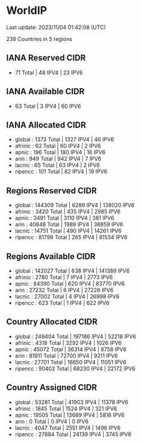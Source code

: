 # WorldIP

Last update: 2023/11/04 01:42:08 (UTC)

238 Countries in 5 regions

## IANA Reserved CIDR

- 71 Total | 48 IPV4 | 23 IPV6

## IANA Available CIDR

- 63 Total | 3 IPV4 | 60 IPV6

## IANA Allocated CIDR

- global : 1373 Total | 1327 IPV4 | 46 IPV6
- afrinic : 62 Total | 60 IPV4 | 2 IPV6
- apnic : 196 Total | 180 IPV4 | 16 IPV6
- arin : 949 Total | 942 IPV4 | 7 IPV6
- lacnic : 65 Total | 63 IPV4 | 2 IPV6
- ripencc : 101 Total | 82 IPV4 | 19 IPV6

## Regions Reserved CIDR

- global : 144309 Total | 6289 IPV4 | 138020 IPV6
- afrinic : 3420 Total | 435 IPV4 | 2985 IPV6
- apnic : 3491 Total | 3110 IPV4 | 381 IPV6
- arin : 40848 Total | 1989 IPV4 | 38859 IPV6
- lacnic : 14751 Total | 490 IPV4 | 14261 IPV6
- ripencc : 81799 Total | 265 IPV4 | 81534 IPV6

## Regions Available CIDR

- global : 142027 Total | 638 IPV4 | 141389 IPV6
- afrinic : 2780 Total | 7 IPV4 | 2773 IPV6
- apnic : 84390 Total | 620 IPV4 | 83770 IPV6
- arin : 27232 Total | 6 IPV4 | 27226 IPV6
- lacnic : 27002 Total | 4 IPV4 | 26998 IPV6
- ripencc : 623 Total | 1 IPV4 | 622 IPV6

## Country Allocated CIDR

- global : 249404 Total | 197186 IPV4 | 52218 IPV6
- afrinic : 4318 Total | 3292 IPV4 | 1026 IPV6
- apnic : 45072 Total | 36314 IPV4 | 8758 IPV6
- arin : 81911 Total | 72700 IPV4 | 9211 IPV6
- lacnic : 27701 Total | 16650 IPV4 | 11051 IPV6
- ripencc : 90402 Total | 68230 IPV4 | 22172 IPV6

## Country Assigned CIDR

- global : 53281 Total | 41903 IPV4 | 11378 IPV6
- afrinic : 1845 Total | 1524 IPV4 | 321 IPV6
- apnic : 19505 Total | 13689 IPV4 | 5816 IPV6
- arin : 0 Total | 0 IPV4 | 0 IPV6
- lacnic : 4047 Total | 2551 IPV4 | 1496 IPV6
- ripencc : 27884 Total | 24139 IPV4 | 3745 IPV6
